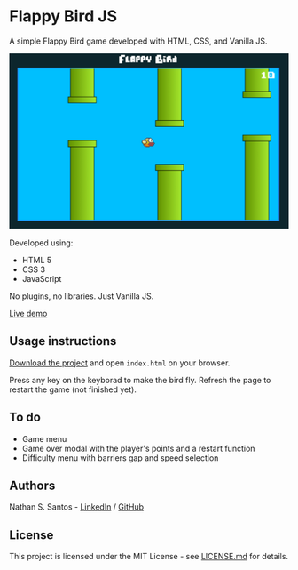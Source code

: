 # Flappy Bird JS

A simple Flappy Bird game developed with HTML, CSS, and Vanilla JS.


![](images/flappy-bird-js-thumbnail.jpg)


Developed using:
* HTML 5
* CSS 3
* JavaScript

No plugins, no libraries. Just Vanilla JS. 

[Live demo](http://nathanssantos.github.io/flappy-bird-js)


## Usage instructions

[Download the project](https://github.com/nathanssantos/flappy-bird-js/archive/master.zip) and open `index.html` on your browser.

Press any key on the keyborad to make the bird fly.
Refresh the page to restart the game (not finished yet).


## To do

* Game menu
* Game over modal with the player's points and a restart function
* Difficulty menu with barriers gap and speed selection


## Authors

Nathan S. Santos - [LinkedIn](https://www.linkedin.com/in/nathan-s-santos-4b2637163/) / [GitHub](https://github.com/nathanssantos) 


## License

This project is licensed under the MIT License - see [LICENSE.md](LICENSE.md) for details.
